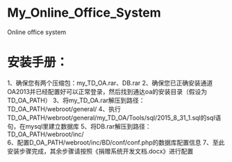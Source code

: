 # My_Online_Office_System
Online office system

# 安装手册：

1、确保您有两个压缩包：my_TD_OA.rar、DB.rar
2、确保您已正确安装通道OA2013并已经配置好可以正常登录，然后找到通达oa的安装目录（假设为TD_OA_PATH）
3、将my_TD_OA.rar解压到路径：TD_OA_PATH/webroot/general/
4、执行TD_OA_PATH/webroot/general/my_TD_OA/Tools/sql/2015_8_31_1.sql的sql语句，在mysql里建立数据库
5、将DB.rar解压到路径：TD_OA_PATH/webroot/inc/    
6、配置D_OA_PATH/webroot/inc/BD/conf/conf.php的数据库配置信息
7、至此安装步骤完成，其余步骤请按照《捐赠系统开发文档.docx》进行配置

# 

